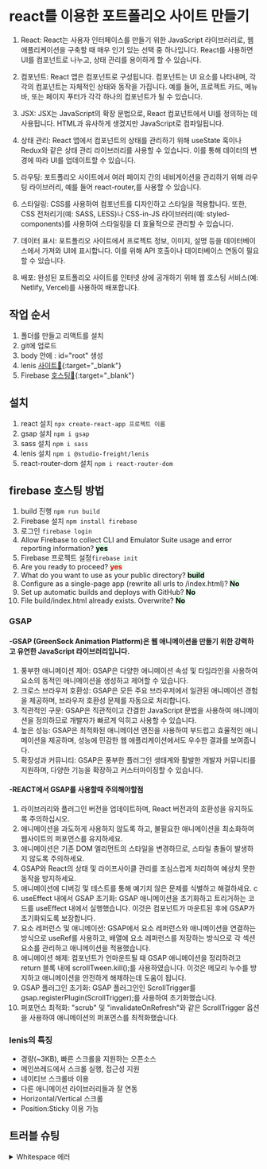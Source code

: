 # react를 이용한 포트폴리오 사이트 만들기

1. React: React는 사용자 인터페이스를 만들기 위한 JavaScript 라이브러리로, 웹 애플리케이션을 구축할 때 매우 인기 있는 선택 중 하나입니다. React를 사용하면 UI를 컴포넌트로 나누고, 상태 관리를 용이하게 할 수 있습니다.

2. 컴포넌트: React 앱은 컴포넌트로 구성됩니다. 컴포넌트는 UI 요소를 나타내며, 각각의 컴포넌트는 자체적인 상태와 동작을 가집니다. 예를 들어, 프로젝트 카드, 메뉴 바, 또는 페이지 푸터가 각각 하나의 컴포넌트가 될 수 있습니다.

3. JSX: JSX는 JavaScript의 확장 문법으로, React 컴포넌트에서 UI를 정의하는 데 사용됩니다. HTML과 유사하게 생겼지만 JavaScript로 컴파일됩니다.

4. 상태 관리: React 앱에서 컴포넌트의 상태를 관리하기 위해 useState 훅이나 Redux와 같은 상태 관리 라이브러리를 사용할 수 있습니다. 이를 통해 데이터의 변경에 따라 UI를 업데이트할 수 있습니다.

5. 라우팅: 포트폴리오 사이트에서 여러 페이지 간의 네비게이션을 관리하기 위해 라우팅 라이브러리, 예를 들어 react-router,를 사용할 수 있습니다.

6. 스타일링: CSS를 사용하여 컴포넌트를 디자인하고 스타일을 적용합니다. 또한, CSS 전처리기(예: SASS, LESS)나 CSS-in-JS 라이브러리(예: styled-components)를 사용하여 스타일링을 더 효율적으로 관리할 수 있습니다.

7. 데이터 표시: 포트폴리오 사이트에서 프로젝트 정보, 이미지, 설명 등을 데이터베이스에서 가져와 UI에 표시합니다. 이를 위해 API 호출이나 데이터베이스 연동이 필요할 수 있습니다.

8. 배포: 완성된 포트폴리오 사이트를 인터넷 상에 공개하기 위해 웹 호스팅 서비스(예: Netlify, Vercel)를 사용하여 배포합니다.

## 작업 순서

1. 폴더를 만들고 리액트를 설치
2. git에 업로드
3. body 안에 : id="root" 생성
4. lenis [사이트📎](https://github.com/studio-freight/lenis){:target="_blank"}
5. Firebase [호스팅📎](https://hoons-react-project-aaa3b.web.app/){:target="_blank"}

## 설치

1. react 설치 `npx create-react-app 프로젝트 이름`
2. gsap 설치 `npm i gsap`
3. sass 설치 `npm i sass`
4. lenis 설치 `npm i @studio-freight/lenis`
5. react-router-dom 설치 `npm i react-router-dom`

## firebase 호스팅 방법

1. build 진행 `npm run build`
2. Firebase 설치 `npm install firebase`
3. 로그인 `firebase login`
4. Allow Firebase to collect CLI and Emulator Suite usage and error reporting information? <span style="color : #000; background-color:#DCFFE4"> **yes** </span>
5. Firebase 프로젝트 설정`firebase init`
6. Are you ready to proceed? <span style="color : red;background-color:#DCFFE4"> **yes** </span>
7. What do you want to use as your public directory? <span style="color : #000; background-color:#DCFFE4"> **build** </span>
8. Configure as a single-page app (rewrite all urls to /index.html)? <span style="color : #000; background-color:#DCFFE4"> **No** </span>
9. Set up automatic builds and deploys with GitHub? <span style="color : #000; background-color:#DCFFE4"> **No** </span>
10. File build/index.html already exists. Overwrite? <span style="color : #000; background-color:#DCFFE4"> **No** </span>

### GSAP

#### -GSAP (GreenSock Animation Platform)은 웹 애니메이션을 만들기 위한 강력하고 유연한 JavaScript 라이브러리입니다.

1. 풍부한 애니메이션 제어: GSAP은 다양한 애니메이션 속성 및 타임라인을 사용하여 요소의 동적인 애니메이션을 생성하고 제어할 수 있습니다.
2. 크로스 브라우저 호환성: GSAP은 모든 주요 브라우저에서 일관된 애니메이션 경험을 제공하며, 브라우저 호환성 문제를 자동으로 처리합니다.
3. 직관적인 구문: GSAP은 직관적이고 간결한 JavaScript 문법을 사용하여 애니메이션을 정의하므로 개발자가 빠르게 익히고 사용할 수 있습니다.
4. 높은 성능: GSAP은 최적화된 애니메이션 엔진을 사용하여 부드럽고 효율적인 애니메이션을 제공하며, 성능에 민감한 웹 애플리케이션에서도 우수한 결과를 보여줍니다.
5. 확장성과 커뮤니티: GSAP은 풍부한 플러그인 생태계와 활발한 개발자 커뮤니티를 지원하며, 다양한 기능을 확장하고 커스터마이징할 수 있습니다.

#### -REACT에서 GSAP를 사용할때 주의해야할점

1. 라이브러리와 플러그인 버전을 업데이트하며, React 버전과의 호환성을 유지하도록 주의하십시오.
2. 애니메이션을 과도하게 사용하지 않도록 하고, 불필요한 애니메이션을 최소화하여 웹사이트의 퍼포먼스를 유지하세요.
3. 애니메이션은 기존 DOM 엘리먼트의 스타일을 변경하므로, 스타일 충돌이 발생하지 않도록 주의하세요.
4. GSAP와 React의 상태 및 라이프사이클 관리를 조심스럽게 처리하여 예상치 못한 동작을 방지하세요.
5. 애니메이션에 디버깅 및 테스트를 통해 예기치 않은 문제를 식별하고 해결하세요.
c
1. useEffect 내에서 GSAP 초기화: GSAP 애니메이션을 초기화하고 트리거하는 코드를 useEffect 내에서 실행했습니다. 이것은 컴포넌트가 마운트된 후에 GSAP가 초기화되도록 보장합니다.
2. 요소 레퍼런스 및 애니메이션: GSAP에서 요소 레퍼런스와 애니메이션을 연결하는 방식으로 useRef를 사용하고, 배열에 요소 레퍼런스를 저장하는 방식으로 각 섹션 요소를 관리하고 애니메이션을 적용했습니다.
3. 애니메이션 해제: 컴포넌트가 언마운트될 때 GSAP 애니메이션을 정리하려고 return 블록 내에 scrollTween.kill();를 사용하였습니다. 이것은 메모리 누수를 방지하고 애니메이션을 안전하게 해제하는데 도움이 됩니다.
4. GSAP 플러그인 초기화: GSAP 플러그인인 ScrollTrigger를 gsap.registerPlugin(ScrollTrigger);를 사용하여 초기화했습니다.
5. 퍼포먼스 최적화: "scrub" 및 "invalidateOnRefresh"와 같은 ScrollTrigger 옵션을 사용하여 애니메이션의 퍼포먼스를 최적화했습니다.

### lenis의 특징

- 경량(~3KB), 빠른 스크롤을 지원하는 오픈소스
- 메인쓰레드에서 스크롤 실행, 접근성 지원
- 네이티브 스크롤바 이용
- 다른 애니메이션 라이브러리들과 잘 연동
- Horizontal/Vertical 스크롤
- Position:Sticky 이용 가능

## 트러블 슈팅

<details>
<summary>Whitespace 에러</summary>

<!-- summary 아래 한칸 공백 두어야함 -->

## Whitespace 에러(해결) : push 중 warning

[해결!](https://velog.io/@wnguswn7/Git-Bash-warning-in-the-working-copy-of-.gitignore-LF-will-be-replaced-by-CRLF-the-next-time-Git-touches-it){:target="\_blank"}  
Git의 core.autocrlf 라는 기능을 켜서 이를 자동 변환 해주도록 하면 된다.

- `git config --global core.autocrlf true` // 시스템 전체에 적용
- `git config core.autocrlf true` // 해당 프로젝트에만 적용
</details>
